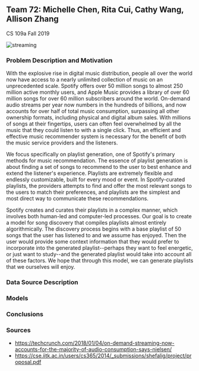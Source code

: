 ## Team 72: Michelle Chen, Rita Cui, Cathy Wang, Allison Zhang

CS 109a Fall 2019

![streaming](https://user-images.githubusercontent.com/58661788/70466232-ae4b3a80-1a90-11ea-807f-1a5ed4126462.png)

### Problem Description and Motivation

With the explosive rise in digital music distribution, people all over the world now have access to a nearly unlimited collection of music on an unprecedented scale. Spotify offers over 50 million songs to almost 250 million active monthly users, and Apple Music provides a library of over 60 million songs for over 60 million subscribers around the world. On-demand audio streams per year now numbers in the hundreds of billions, and now accounts for over half of total music consumption, surpassing all other ownership formats, including physical and digital album sales. With millions of songs at their fingertips, users can often feel overwhelmed by all the music that they could listen to with a single click. Thus, an efficient and effective music recommender system is necessary for the benefit of both the music service providers and the listeners.

We focus specifically on playlist generation, one of Spotify's primary methods for music recommendation. The essence of playlist generation is about finding a set of songs to recommend to the user to best enhance and extend the listener's experience. Playlists are extremely flexible and endlessly customizable, built for every mood or event. In Spotify-curated playlists, the providers attempts to find and offer the most relevant songs to the users to match their preferences, and playlists are the simplest and most direct way to communicate these recommendations.

Spotify creates and curates their playlists in a complex manner, which involves both human-led and computer-led processes. Our goal is to create a model for song discovery that compiles playlists almost entirely algorithmically. The discovery process begins with a base playlist of 50 songs that the user has listened to and we assume has enjoyed. Then the user would provide some context information that they would prefer to incorporate into the generated playlist--perhaps they want to feel energetic, or just want to study--and the generated playlist would take into account all of these factors. We hope that through this model, we can generate playlists that we ourselves will enjoy.

### Data Source Description



### Models


### Conclusions


### Sources

* https://techcrunch.com/2018/01/04/on-demand-streaming-now-accounts-for-the-majority-of-audio-consumption-says-nielsen/
* https://cse.iitk.ac.in/users/cs365/2014/_submissions/shefalig/project/proposal.pdf
